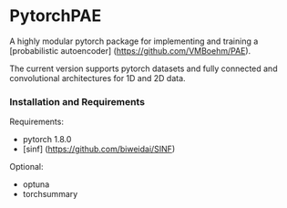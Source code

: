 # PytorchPAE
A highly modular pytorch package for implementing and training a [probabilistic autoencoder] (https://github.com/VMBoehm/PAE).

The current version supports pytorch datasets and fully connected and convolutional architectures for 1D and 2D data.

### Installation and Requirements

Requirements: 
- pytorch 1.8.0
- [sinf] (https://github.com/biweidai/SINF)

Optional:
- optuna 
- torchsummary


